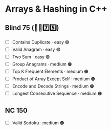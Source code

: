 # Arrays & Hashing in C++

## Blind 75 (🧑‍🦯7️⃣5️⃣)
- [ ] Contains Duplicate · easy 🟢  
- [ ] Valid Anagram · easy 🟢  
- [ ] Two Sum · easy 🟢  
- [ ] Group Anagrams · medium 🟠 
- [ ] Top K Frequent Elements · medium 🟠 
- [ ] Product of Array Except Self · medium 🟠 
- [ ] Encode and Decode Strings · medium 🟠 
- [ ] Longest Consecutive Sequence · medium 🟠

## NC 150
- [ ] Valid Sodoku · medium 🟠